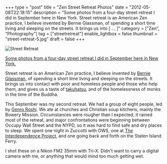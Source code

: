 +++
type = "post"
title = "Zen Street Retreat Photos"
date = "2012-05-08T22:18:15"
description = "Some photos from a four-day street retreat I did in September here in New York. Street retreat is an American Zen practice, I believe invented by Bernie Glassman, of spending a short time living and sleeping on the streets. It brings us into [ ... ]"
category = ["Zen", "Photography"]
tag = ["streetretreat"]
enable_lightbox = false
thumbnail = "street-retreat-5.jpg"
draft = false
+++

<p><img style="display:block; margin-left:auto; margin-right:auto;" src="street-retreat-5.jpg" title="Street Retreat" /></p>
<p><a href="http://www.flickr.com/photos/emptysquare/7161947424/in/set-72157629643907004/lightbox/">Some photos from a four-day street retreat I did in September here in
New
York.</a></p>
<p>Street retreat is an American Zen practice, I believe invented by
<a href="http://zenpeacemakers.org/bernie-glassman/">Bernie Glassman</a>, of
spending a short time living and sleeping on the streets. It brings us
into contact with poor and homeless people and those who help them, and
gives us a taste of <a href="http://en.wikipedia.org/wiki/Takuhatsu">takuhatsu</a>,
and of the homelessness of monks in the time of the Buddha.</p>
<p>This September was my second retreat. We had a group of eight people,
led by <a href="http://hudsonriverzencenter.org/">Genro Roshi</a>. We ate at
churches and Christian soup kitchens, mainly the Bowery Mission.
Circumstances were rougher than I expected; it rained most of the
retreat, and major confrontations were beginning between Occupy Wall
Street and the NYPD, so it was hard to find safe and dry places to
sleep. We spent one night in Zuccotti with OWS, one at <a href="http://theidproject.org/">The
Interdependence Project</a>, and one going back
and forth on the Staten Island Ferry.</p>
<p>I shot these on a Nikon FM2 35mm with Tri-X. Didn't want to carry a
digital camera with me, or anything that would mind too much getting
wet.</p>
